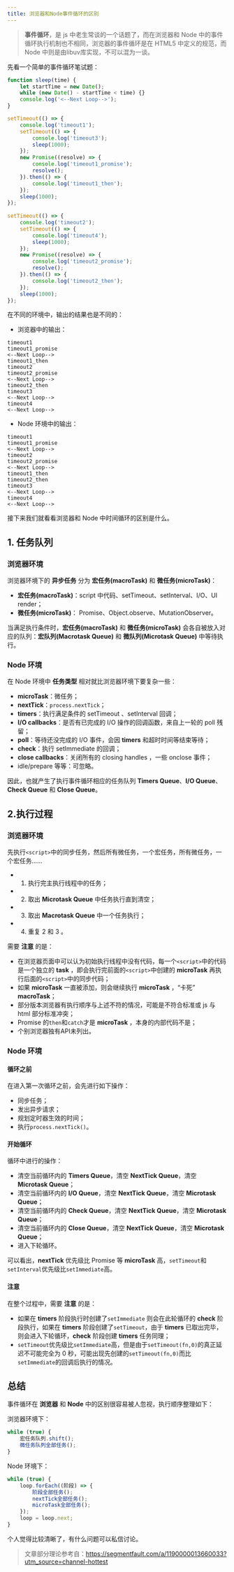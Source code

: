 ```yaml
---
title: 浏览器和Node事件循环的区别
---
```


> **事件循环**，是 js 中老生常谈的一个话题了，而在浏览器和 Node 中的事件循环执行机制也不相同，浏览器的事件循环是在 HTML5 中定义的规范，而 Node 中则是由libuv库实现，不可以混为一谈。

先看一个简单的事件循环笔试题：
```javascript
function sleep(time) {
    let startTime = new Date();
    while (new Date() - startTime < time) {}
    console.log('<--Next Loop-->');
}

setTimeout(() => {
    console.log('timeout1');
    setTimeout(() => {
        console.log('timeout3');
        sleep(1000);
    });
    new Promise((resolve) => {
        console.log('timeout1_promise');
        resolve();
    }).then(() => {
        console.log('timeout1_then');
    });
    sleep(1000);
});
     
setTimeout(() => {
    console.log('timeout2');
    setTimeout(() => {
        console.log('timeout4');
        sleep(1000);
    });
    new Promise((resolve) => {
        console.log('timeout2_promise');
        resolve();
    }).then(() => {
        console.log('timeout2_then');
    });
    sleep(1000);
});
```
在不同的环境中，输出的结果也是不同的：
- 浏览器中的输出：
```
timeout1
timeout1_promise
<--Next Loop-->
timeout1_then
timeout2
timeout2_promise
<--Next Loop-->
timeout2_then
timeout3
<--Next Loop-->
timeout4
<--Next Loop-->
```
- Node 环境中的输出：
```
timeout1
timeout1_promise
<--Next Loop-->
timeout2
timeout2_promise
<--Next Loop-->
timeout1_then
timeout2_then
timeout3
<--Next Loop-->
timeout4
<--Next Loop-->
```

接下来我们就看看浏览器和 Node 中时间循环的区别是什么。

## 1. 任务队列
### 浏览器环境
浏览器环境下的 **异步任务** 分为 **宏任务(macroTask)** 和 **微任务(microTask)**：
- **宏任务(macroTask)**：script 中代码、setTimeout、setInterval、I/O、UI render；
- **微任务(microTask)**： Promise、Object.observe、MutationObserver。

当满足执行条件时，**宏任务(macroTask)** 和 **微任务(microTask)** 会各自被放入对应的队列：**宏队列(Macrotask Queue)** 和 **微队列(Microtask Queue)** 中等待执行。

### Node 环境
在 Node 环境中 **任务类型** 相对就比浏览器环境下要复杂一些：
- **microTask**：微任务；
- **nextTick**：`process.nextTick`；
- **timers**：执行满足条件的 setTimeout 、setInterval 回调；
- **I/O callbacks**：是否有已完成的 I/O 操作的回调函数，来自上一轮的 poll 残留；
- **poll**：等待还没完成的 I/O 事件，会因 **timers** 和超时时间等结束等待；
- **check**：执行 setImmediate 的回调；
- **close callbacks**：关闭所有的 closing handles ，一些 onclose 事件；
- idle/prepare 等等：可忽略。

因此，也就产生了执行事件循环相应的任务队列 **Timers Queue**、**I/O Queue**、**Check Queue** 和 **Close Queue**。

## 2.执行过程
### 浏览器环境
先执行`<script>`中的同步任务，然后所有微任务，一个宏任务，所有微任务，一个宏任务......
- 1. 执行完主执行线程中的任务；
- 2. 取出 **Microtask Queue** 中任务执行直到清空；
- 3. 取出 **Macrotask Queue** 中一个任务执行；
- 4. 重复 2 和 3 。

需要 **注意** 的是：
- 在浏览器页面中可以认为初始执行线程中没有代码，每一个`<script>`中的代码是一个独立的 **task** ，即会执行完前面的`<script>`中创建的 **microTask** 再执行后面的`<script>`中的同步代码；
- 如果 **microTask** 一直被添加，则会继续执行 **microTask** ，“卡死” **macroTask**；
- 部分版本浏览器有执行顺序与上述不符的情况，可能是不符合标准或 js 与 html 部分标准冲突；
- Promise 的`then`和`catch`才是 **microTask** ，本身的内部代码不是；
- 个别浏览器独有API未列出。
 
### Node 环境
#### 循环之前
在进入第一次循环之前，会先进行如下操作：
- 同步任务；
- 发出异步请求；
- 规划定时器生效的时间；
- 执行`process.nextTick()`。

#### 开始循环
循环中进行的操作：
- 清空当前循环内的 **Timers Queue**，清空 **NextTick Queue**，清空 **Microtask Queue**；
- 清空当前循环内的 **I/O Queue**，清空 **NextTick Queue**，清空 **Microtask Queue**；
- 清空当前循环内的 **Check Queue**，清空 **NextTick Queue**，清空 **Microtask Queue**；
- 清空当前循环内的 **Close Queue**，清空 **NextTick Queue**，清空 **Microtask Queue**；
- 进入下轮循环。

可以看出，**nextTick** 优先级比 Promise 等 **microTask** 高，`setTimeout`和`setInterval`优先级比`setImmediate`高。

#### 注意
在整个过程中，需要 **注意** 的是：
- 如果在 **timers** 阶段执行时创建了`setImmediate` 则会在此轮循环的 **check** 阶段执行，如果在 **timers** 阶段创建了`setTimeout`，由于 **timers** 已取出完毕，则会进入下轮循环，**check** 阶段创建 **timers** 任务同理；
- `setTimeout`优先级比`setImmediate`高，但是由于`setTimeout(fn,0)`的真正延迟不可能完全为 0 秒，可能出现先创建的`setTimeout(fn,0)`而比`setImmediate`的回调后执行的情况。

## 总结
事件循环在 **浏览器** 和 **Node** 中的区别很容易被人忽视，执行顺序整理如下：

浏览器环境下：
```javascript
while (true) {
    宏任务队列.shift();
    微任务队列全部任务();
}
```
Node 环境下：
```javascript
while (true) {
    loop.forEach((阶段) => {
        阶段全部任务();
        nextTick全部任务();
        microTask全部任务();
    });
    loop = loop.next;
}
```
个人觉得比较清晰了，有什么问题可以私信讨论。

> 文章部分理论参考自：https://segmentfault.com/a/1190000013660033?utm_source=channel-hottest 